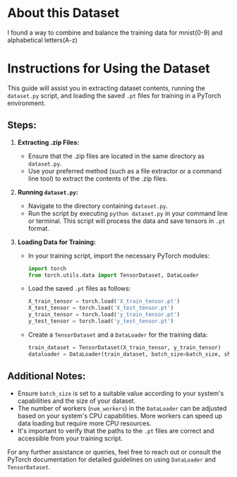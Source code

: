 # About this Dataset

I found a way to combine and balance the training data for mnist(0-9) and alphabetical letters(A-z) 


# Instructions for Using the Dataset

This guide will assist you in extracting dataset contents, running the `dataset.py` script, and loading the saved `.pt` files for training in a PyTorch environment.

## Steps:

1. **Extracting .zip Files:**
   - Ensure that the .zip files are located in the same directory as `dataset.py`.
   - Use your preferred method (such as a file extractor or a command line tool) to extract the contents of the .zip files.

2. **Running `dataset.py`:**
   - Navigate to the directory containing `dataset.py`.
   - Run the script by executing `python dataset.py` in your command line or terminal. This script will process the data and save tensors in `.pt` format.

3. **Loading Data for Training:**
   - In your training script, import the necessary PyTorch modules:
     ```python
     import torch
     from torch.utils.data import TensorDataset, DataLoader
     ```
   - Load the saved `.pt` files as follows:
     ```python
     X_train_tensor = torch.load('X_train_tensor.pt')
     X_test_tensor = torch.load('X_test_tensor.pt')
     y_train_tensor = torch.load('y_train_tensor.pt')
     y_test_tensor = torch.load('y_test_tensor.pt')
     ```
   - Create a `TensorDataset` and a `DataLoader` for the training data:
     ```python
     train_dataset = TensorDataset(X_train_tensor, y_train_tensor)
     dataloader = DataLoader(train_dataset, batch_size=batch_size, shuffle=True, num_workers=4)
     ```

## Additional Notes:

- Ensure `batch_size` is set to a suitable value according to your system's capabilities and the size of your dataset.
- The number of workers (`num_workers`) in the `DataLoader` can be adjusted based on your system's CPU capabilities. More workers can speed up data loading but require more CPU resources.
- It's important to verify that the paths to the `.pt` files are correct and accessible from your training script.

For any further assistance or queries, feel free to reach out or consult the PyTorch documentation for detailed guidelines on using `DataLoader` and `TensorDataset`.

